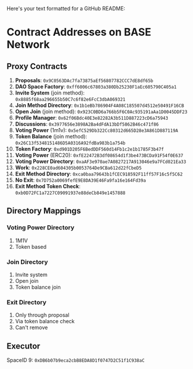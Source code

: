 Here's your text formatted for a GitHub README:

# Contract Addresses on BASE Network

## Proxy Contracts

1. **Proposals**: `0x9C0563DAc7fa73875aEf56807782CCC7dE8df65b`
2. **DAO Space Factory**: `0xff6006c67803a380Db25230F1aEc605790C405a1`
3. **Invite System** (join method): `0x8885f68aa296655b50C7c6f82e6FcC3dbA069321`
4. **Join Method Directory**: `0x1b1eBb786904F4A08C185507d4512e50491F16CB`
5. **Open Join** (join method): `0x923C0BD6a766b5F6C0Ac935191aAa1D0045DDF23`
6. **Profile Manager**: `0x62f06Bdc40E3e82282A3b511D887223cD6a75943`
7. **Discussions**: `0x3977656e3898A2Ba4dFdA13bDf5862B46c471f86`
8. **Voting Power** (1m1v): `0x5efC529Db322Cc80312d665D28e3A861D887119A`
9. **Token Balance** (join method): `0x26C13f5348151486D5A0316A92fdBa983b1a754b`
10. **Token Factory**: `0xd901D205F6BedDDF560d14Fb1c2e1b1785F3b47f`
11. **Voting Power** (ERC20): `0xfE22472B3df08654d1f3be473BCDa91F54f0E637`
12. **Voting Power Directory**: `0xaAF3e970ae7A0827217A913046e9a7FCd021Ea33`
13. **Work**: `0x228CE0ad604305b0053764De9CBa612d22fCbeD5`
14. **Exit Method Directory**: `0xca0baa79643b1fCEC918592F11ff57F16c5f5C62`
15. **No Exit**: `0x7D752a0069fefE9E8DA39E46Fa9fa16e164Fd39a`
16. **Exit Method Token Check**: `0xb0D72FC1a7227C09091937e88deCb849e1457888`

## Directory Mappings

### Voting Power Directory
1. 1M1V
2. Token based

### Join Directory
1. Invite system
2. Open join
3. Token balance join

### Exit Directory
1. Only through proposal
2. Via token balance check
3. Can't remove

## Executor
SpaceID 9: `0xDB6b07b9eca2cbB8EDA8D1f0747D2C51f1C938aC`
